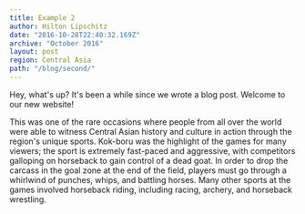 ```yaml
---
title: Example 2
author: Hilton Lipschitz  
date: "2016-10-28T22:40:32.169Z"
archive: "October 2016"
layout: post
region: Central Asia
path: "/blog/second/"
---
```


Hey, what's up? It's been a while since we wrote a blog post. Welcome to our new website!

This was one of the rare occasions where people from all over the world were able to witness Central Asian history and culture in action through the region's unique sports. Kok-boru was the highlight of the games for many viewers; the sport is extremely fast-paced and aggressive, with competitors galloping on horseback to gain control of a dead goat. In order to drop the carcass in the goal zone at the end of the field, players must go through a whirlwind of punches, whips, and battling horses. Many other sports at the games involved horseback riding, including racing, archery, and horseback wrestling.
